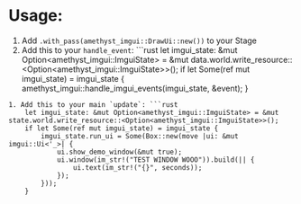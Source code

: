 # Usage:
1. Add `.with_pass(amethyst_imgui::DrawUi::new())` to your Stage
1. Add this to your `handle_event`: ```rust
	let imgui_state: &mut Option<amethyst_imgui::ImguiState> = &mut data.world.write_resource::<Option<amethyst_imgui::ImguiState>>();
	if let Some(ref mut imgui_state) = imgui_state {
		amethyst_imgui::handle_imgui_events(imgui_state, &event);
	}
```
1. Add this to your main `update`: ```rust
	let imgui_state: &mut Option<amethyst_imgui::ImguiState> = &mut state.world.write_resource::<Option<amethyst_imgui::ImguiState>>();
	if let Some(ref mut imgui_state) = imgui_state {
		imgui_state.run_ui = Some(Box::new(move |ui: &mut imgui::Ui<'_>| {
			ui.show_demo_window(&mut true);
			ui.window(im_str!("TEST WINDOW WOOO")).build(|| {
				ui.text(im_str!("{}", seconds));
			});
		}));
	}
```
